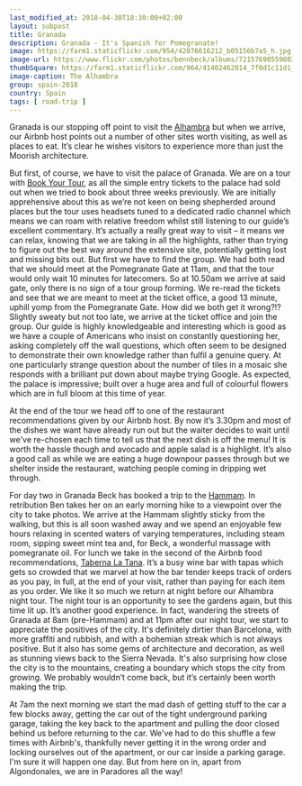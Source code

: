 ```yaml
---
last_modified_at: 2018-04-30T18:30:00+02:00
layout: subpost
title: Granada
description: Granada - It's Spanish for Pomegranate!
image: https://farm1.staticflickr.com/954/42076616212_b05156b7a5_h.jpg
image-url: https://www.flickr.com/photos/bennbeck/albums/72157690559083330
thumbSquare: https://farm1.staticflickr.com/964/41402462014_7f0d1c11d1_q.jpg
image-caption: The Alhambra
group: spain-2018
country: Spain
tags: [ road-trip ]
---
```


Granada is our stopping off point to visit the [Alhambra](http://www.alhambra-patronato.es/) but when we arrive, our Airbnb host points out a number of other sites worth visiting, as well as places to eat.
It’s clear he wishes visitors to experience more than just the Moorish architecture. 

But first, of course, we have to visit the palace of Granada. We are on a tour with [Book Your Tour](http://www.bookyourtour.info/), as all the simple entry tickets to the palace had sold out when we tried to
book about three weeks previously. We are initially apprehensive about this as we’re not keen on being shepherded around places but the tour uses headsets tuned to a dedicated radio channel which means we can
roam with relative freedom whilst still listening to our guide’s excellent commentary. It’s actually a really great way to visit – it means we can relax, knowing that we are taking in all the highlights, rather
than trying to figure out the best way around the extensive site, potentially getting lost and missing bits out. But first we have to find the group. We had both read that we should meet at the Pomegranate Gate
at 11am, and that the tour would only wait 10 minutes for latecomers. So at 10.50am we arrive at said gate, only there is no sign of a tour group forming. We re-read the tickets and see that we are meant to meet
at the ticket office, a good 13 minute, uphill yomp from the Pomegranate Gate. How did we both get it wrong?!? Slightly sweaty but not too late, we arrive at the ticket office and join the group. Our guide is
highly knowledgeable and interesting which is good as we have a couple of Americans who insist on constantly questioning her, asking completely off the wall questions, which often seem to be designed to demonstrate
their own knowledge rather than fulfil a genuine query. At one particularly strange question about the number of tiles in a mosaic she responds with a brilliant put down about maybe trying Google. As expected, 
the palace is impressive; built over a huge area and full of colourful flowers which are in full bloom at this time of year. 

At the end of the tour we head off to one of the restaurant recommendations given by our Airbnb host. By now it’s 3.30pm and most of the dishes we want have already run out but the waiter decides to wait until
we've re-chosen each time to tell us that the next dish is off the menu! It is worth the hassle though and avocado and apple salad is a highlight. It’s also a good call as while we are eating a huge downpour passes
through but we shelter inside the restaurant, watching people coming in dripping wet through.

For day two in Granada Beck has booked a trip to the [Hammam](http://granada.hammamalandalus.com/en/). In retribution Ben takes her on an early morning hike to a viewpoint over the city to take photos.
We arrive at the Hammam slightly sticky from the walking, but this is all soon washed away and we spend an enjoyable few hours relaxing in scented waters of varying temperatures, including steam room,
sipping sweet mint tea and, for Beck, a wonderful massage with pomegranate oil. For lunch we take in the second of the Airbnb food recommendations, [Taberna La Tana](http://www.tabernalatana.com/).
It’s a busy wine bar with tapas which gets so crowded that we marvel at how the bar tender keeps track of orders as you pay, in full, at the end of your visit, rather than paying for each item as you order.
We like it so much we return at night before our Alhambra night tour. The night tour is an opportunity to see the gardens again, but this time lit up. It’s another good experience. In fact, wandering the streets
of Granada at 8am (pre-Hammam) and at 11pm after our night tour, we start to appreciate the positives of the city. It's definitely dirtier than Barcelona, with more graffiti and rubbish, and with a bohemian streak
which is not always positive. But it also has some gems of architecture and decoration, as well as stunning views back to the Sierra Nevada. It's also surprising how close the city is to the mountains, creating a
boundary which stops the city from growing. We probably wouldn’t come back, but it’s certainly been worth making the trip. 

At 7am the next morning we start the mad dash of getting stuff to the car a few blocks away, getting the car out of the tight underground parking garage, taking the key back to the apartment and pulling the door
closed behind us before returning to the car. We've had to do this shuffle a few times with Airbnb's, thankfully never getting it in the wrong order and locking ourselves out of the apartment, or our car inside a
parking garage. I'm sure it will happen one day. But from here on in, apart from Algondonales, we are in Paradores all the way!

